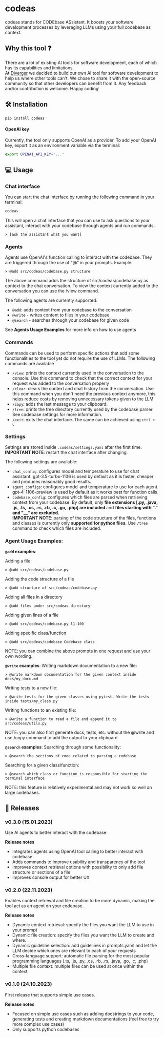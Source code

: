 # codeas

codeas stands for CODEbase ASsistant. It boosts your software development processes by leveraging LLMs using your full codebase as context.

## Why this tool ❓

There are a lot of existing AI tools for software development, each of which has its capabilities and limitations. <br>
At [Diverger](https://diverger.ai/) we decided to build our own AI tool for software development to help us where other tools can't. We chose to share it with the open-source community so that other developers can benefit from it. Any feedback and/or contribution is welcome. Happy coding!

##  🛠️ Installation

```bash
pip install codeas
```

#### OpenAI key
Currently, the tool only supports OpenAI as a provider.
To add your OpenAI key, export it as an environment variable via the terminal:

```bash
export OPENAI_API_KEY="..."
```

## 💻 Usage

### Chat interface

You can start the chat interface by running the following command in your terminal:

```bash
codeas
```

This will open a chat interface that you can use to ask questions to your assistant, interact with your codebase through agents and run commands.

```text
> [ask the assistant what you want]
```

### Agents

Agents use OpenAI's function calling to interact with the codebase. They are triggered through the use of "@" in your prompts. Example:
```text
> @add src/codeas/codebase.py structure
```
The above command adds the structure of src/codeas/codebase.py as context to the chat conversation. To view the context currently added to the conversation you can use the /view command.

The following agents are currently supported:
- `@add`: adds context from your codebase to the conversation
- `@write` - writes content to files in your codebase
- `@search` - searches through your codebase for given code

See **Agents Usage Examples** for more info on how to use agents

### Commands

Commands can be used to perform specific actions that add some functionalities to the tool yet do not require the use of LLMs. The following commands are available

- `/view`: prints the context currently used in the conversation to the console. Use this command to check that the correct context for your request was added to the conversation properly
- `/clear`: clears the context and chat history from the conversation. Use this command when you don't need the previous context anymore, this helps reduce costs by removing unnecessary tokens given to the LLM
- `/copy`: adds the last message to your clipboard.
- `/tree`: prints the tree directory currently used by the codebase parser. See codebase settings for more information. 
- `/exit`: exits the chat interface. The same can be achieved using `ctrl + C`

### Settings

Settings are stored inside ``.codeas/settings.yaml`` after the first time. <br>
**IMPORTANT NOTE**: restart the chat interface after changing. <br>

The following settings are available:
- ``chat_config``: configures model and temperature to use for chat assistant. gpt-3.5-turbo-1106 is used by default as it is faster, cheaper and produces reasonably good results.
- ``agent_configs``: configures model and temperature to use for each agent. gpt-4-1106-preview is used by default as it works best for function calls. 
- ``codebase_config``: configures which files are parsed when retrieving context from your codebase. By default, only **file extensions [.py, .java, .js, .ts, .cs, .rs, .rb, .c, .go, .php] are included** and **files starting with "." and "__" are excluded**. <br> **IMPORTANT NOTE**: parsing of the code structure of the files, functions and classes is currently only **supported for **python** files**. Use `/tree` command to check which files are included.

### Agent Usage Examples:

**`@add` examples**:

Adding a file:
```text
> @add src/codeas/codebase.py
```
Adding the code structure of a file 
```text
> @add structure of src/codeas/codebase.py
```
Adding all files in a directory 
```text
> @add files under src/codeas directory
```
Adding given lines of a file 
```text
> @add src/codeas/codebase.py l1-100
```
Adding specific class/function 
```text
> @add src/codeas/codebase Codebase class
```

NOTE: you can combine the above prompts in one request and use your own wording.

**`@write` examples**:
Writing markdown documentation to a new file:
```text
> @write markdown documentation for the given context inside docs/my_docu.md
```
Writing tests to a new file:
```text
> @write tests for the given classes using pytest. Write the tests inside tests/my_class.py
```
Writing functions to an existing file:
```text
> @write a function to read a file and append it to src/codeas/utils.py
```

NOTE: you can also first generate docs, tests, etc. without the @write and use /copy command to add the output to your clipboard

**`@search` examples**:
Searching through some functionality:
```text
> @search the sections of code related to parsing a codebase
```
Searching for a given class/function:
```text
> @search which class or function is responsible for starting the terminal interface
```

NOTE: this feature is relatively experimental and may not work so well on large codebases.

## 🚀 Releases

### v0.3.0 (15.01.2023)
Use AI agents to better interact with the codebase

**Release notes**
- Integrates agents using OpenAI tool calling to better interact with codebase 
- Adds commands to improve usability and transparency of the tool
- Improves context retrieval options with possibility to only add file structure or sections of a file
- Improves console output for better UX

### v0.2.0 (22.11.2023)
Enables context retrieval and file creation to be more dynamic, making the tool act as an agent on your codebase.

**Release notes**
- Dynamic context retrieval: specify the files you want the LLM to use in your prompt
- Dynamic file creation: specify the files you want the LLM to create and where.
- Dynamic guideline selection: add guidelines in prompts.yaml and let the LLM decide which ones are relevant to each of your requests 
- Cross-language support: automatic file parsing for the most popular programming languages (.ts, .js, .py, .cs, .rb, .rs, .java, .go, .c, .php)
- Multiple file context: multiple files can be used at once within the context

### v0.1.0 (24.10.2023)
First release that supports simple use cases.

**Release notes**:
- Focused on simple use cases such as adding docstrings to your code, generating tests and creating markdown documentations (feel free to try more complex use cases)
- Only supports python codebases